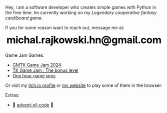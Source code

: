 Hey, i am a software developer who creates simple games with Python in the free time. 
Im currently working on my *Legendary cooperative fantasy card/board game*.  

If you for some reason want to reach out, message me at:

![My mail as image to be protected from crawling bots :D](email_image.png)



Game Jam Games:
- [GMTK Game Jam 2024](https://github.com/michalrajkowski/gmtk_game_jam_2024)
- [TK Game Jam : The bonus level](https://github.com/michalrajkowski/tk_game_jam_bonus_level)
- [One hour game jams](https://github.com/michalrajkowski/one_hour_game_jam)

Or visit my [itch.io profile](https://michalrajkowski.itch.io/) or [my website](https://michalrajkowski.github.io/) to play some of them in the browser.

Extras:
- 🎄 [advent-of-code](https://github.com/michalrajkowski/advent-of-code) 🎄
